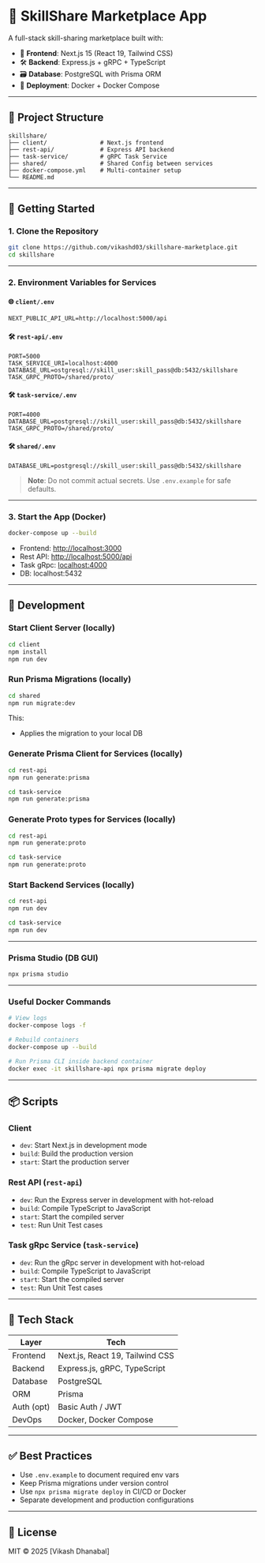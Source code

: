 # 🧠 SkillShare Marketplace App

A full-stack skill-sharing marketplace built with:

- 🧩 **Frontend**: Next.js 15 (React 19, Tailwind CSS)
- 🛠 **Backend**: Express.js + gRPC + TypeScript
- 🗃 **Database**: PostgreSQL with Prisma ORM
- 🐳 **Deployment**: Docker + Docker Compose

---

## 📁 Project Structure

```
skillshare/
├── client/               # Next.js frontend
├── rest-api/             # Express API backend
├── task-service/         # gRPC Task Service
├── shared/               # Shared Config between services
├── docker-compose.yml    # Multi-container setup
└── README.md
```

---

## 🚀 Getting Started

### 1. Clone the Repository

```bash
git clone https://github.com/vikashd03/skillshare-marketplace.git
cd skillshare
```

---

### 2. Environment Variables for Services

#### 🌐 `client/.env`

```env
NEXT_PUBLIC_API_URL=http://localhost:5000/api
```

#### 🛠 `rest-api/.env`

```env
PORT=5000
TASK_SERVICE_URI=localhost:4000
DATABASE_URL=ostgresql://skill_user:skill_pass@db:5432/skillshare
TASK_GRPC_PROTO=/shared/proto/
```

#### 🛠 `task-service/.env`

```env
PORT=4000
DATABASE_URL=postgresql://skill_user:skill_pass@db:5432/skillshare
TASK_GRPC_PROTO=/shared/proto/
```

#### 🛠 `shared/.env`

```env
DATABASE_URL=postgresql://skill_user:skill_pass@db:5432/skillshare
```

> **Note**: Do not commit actual secrets. Use `.env.example` for safe defaults.

---

### 3. Start the App (Docker)

```bash
docker-compose up --build
```

- Frontend: [http://localhost:3000](http://localhost:3000)  
- Rest API: [http://localhost:5000/api](http://localhost:5000/api)  
- Task gRpc: [localhost:4000](localhost:5000)  
- DB: localhost:5432

---

## 🧪 Development

### Start Client Server (locally)

```bash
cd client
npm install
npm run dev
```

### Run Prisma Migrations (locally)

```bash
cd shared
npm run migrate:dev
```

This:

- Applies the migration to your local DB

### Generate Prisma Client for Services (locally)

```bash
cd rest-api
npm run generate:prisma
```
```bash
cd task-service
npm run generate:prisma
```

### Generate Proto types for Services (locally)

```bash
cd rest-api
npm run generate:proto
```
```bash
cd task-service
npm run generate:proto
```

### Start Backend Services (locally)

```bash
cd rest-api
npm run dev
```
```bash
cd task-service
npm run dev
```

---

### Prisma Studio (DB GUI)

```bash
npx prisma studio
```

---

### Useful Docker Commands

```bash
# View logs
docker-compose logs -f

# Rebuild containers
docker-compose up --build

# Run Prisma CLI inside backend container
docker exec -it skillshare-api npx prisma migrate deploy
```

---

## 📦 Scripts

### Client

- `dev`: Start Next.js in development mode
- `build`: Build the production version
- `start`: Start the production server

### Rest API (`rest-api`)

- `dev`: Run the Express server in development with hot-reload
- `build`: Compile TypeScript to JavaScript
- `start`: Start the compiled server
- `test`: Run Unit Test cases

### Task gRpc Service (`task-service`)

- `dev`: Run the gRpc server in development with hot-reload
- `build`: Compile TypeScript to JavaScript
- `start`: Start the compiled server
- `test`: Run Unit Test cases

---

## 🧩 Tech Stack

| Layer     | Tech                                 |
|-----------|--------------------------------------|
| Frontend  | Next.js, React 19, Tailwind CSS      |
| Backend   | Express.js, gRPC, TypeScript         |
| Database  | PostgreSQL                           |
| ORM       | Prisma                               |
| Auth (opt)| Basic Auth / JWT                     |
| DevOps    | Docker, Docker Compose               |

---

## ✅ Best Practices

- Use `.env.example` to document required env vars
- Keep Prisma migrations under version control
- Use `npx prisma migrate deploy` in CI/CD or Docker
- Separate development and production configurations

---

## 📄 License

MIT © 2025 [Vikash Dhanabal]

